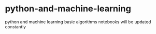 # python-and-machine-learning
python and machine learning basic algorithms notebooks 
will be updated constantly 
